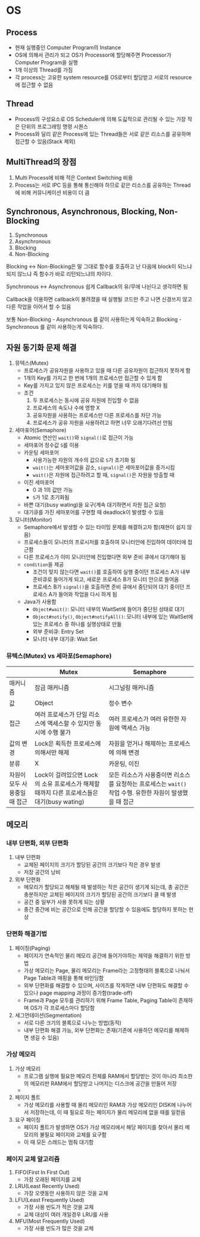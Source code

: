 # OS

## Process
- 현재 실행중인 Computer Program의 Instance
- OS에 의해서 관리가 되고 OS가 Processor에 할당해주면 Processor가 Computer Program을 실행
- 1개 이상의 Thread를 가짐
- 각 process는 고유한 system resource를 OS로부터 할당받고 서로의 resource에 접근할 수 없음

## Thread
- Process의 구성요소로 OS Scheduler에 의해 도긻적으로 관리될 수 있는 가장 작은 단위의 프로그래밍 명령 시퀀스
- Process와 달리 같은 Process에 있는 Thread들은 서로 같은 리소스를 공유하며 접근할 수 있음(Stack 제외)

## MultiThread의 장점
1. Multi Process에 비해 적은 Context Switching 비용
1. Process는 서로 IPC 등을 통해 통신해야 하므로 같은 리소스를 공유하는 Thread에 비해 커뮤니케이션 비용이 더 큼

## Synchronous, Asynchronous, Blocking, Non-Blocking
1. Synchronous
1. Asynchronous
1. Blocking
1. Non-Blocking

Blocking <-> Non-Blocking은 말 그대로 함수를 호출하고 난 다음에 block이 되느냐 되지 않느냐 즉 함수가 바로 리턴되느냐의 차이다.

Synchronous <-> Asynchronous 쉽게 Callback의 유/무에 나뉜다고 생각하면 됨

Callback을 이용하면 callback이 불려졌을 때 실행될 코드만 주고 나면 신경쓰지 않고 다른 작업을 이어서 할 수 있음

보통 Non-Blocking - Asynchronous 를 같이 사용하는게 익숙하고 Blocking - Synchronous 를 같이 사용하는게 익숙하다.

## 자원 동기화 문제 해결
1. 뮤텍스(Mutex)
   - 프로세스가 공유자원을 사용하고 있을 때 다른 공유자원이 접근하지 못하게 함
   - 1개의 Key를 가지고 한 번에 1개의 프로세스만 접근할 수 있게 함
   - Key를 가지고 있지 않은 프로세스는 키를 얻을 때 까지 대기해야 됨
   - 조건
        1. 두 프로세스는 동시에 공유 자원에 진입할 수 없음
        1. 프로세스의 속도나 수에 영향 X
        1. 공유자원을 사용하는 프로세스만 다른 프로세스를 차단 가능
        1. 프로세스가 공유 자원을 사용하려고 하면 너무 오래기다려선 안됨
1. 세마포어(Semaphore)
    - Atomic 연산인 `wait()`와 `signal()`로 접근이 가능
    - 세마포어 정수값 `S`를 이용
    - 카운팅 세마포어
        - 사용가능한 자원의 개수의 값으로 `S`가 초기화 됨
        - `wait()`는 세마포어값을 감소, `signal()`은 세마포어값을 증가시킴
        - `wait()`은 자원에 접근하려고 할 때, `signal()`은 자원을 방출할 때
    - 이진 세마포어
        - 0 과 1의 값만 가능
        - `S`가 1로 초기화됨
    - 바쁜 대기(busy wating)을 요구(계속 대기하면서 자원 접근 요청)
    - 대기큐를 가진 세마포어를 구현할 때 deadlock이 발생할 수 있음
1. 모니터(Monitor)
   - Semaphore에서 발생할 수 있는 타이밍 문제를 해결하고자 함(재현이 쉽지 않음)
   - 프로세스들이 모니터의 프로시저를 호출하여 모니터안에 진입하여 데이터에 접근함
   - 다른 프로세스가 이미 모니터안에 진입했다면 외부 준비 큐에서 대기해야 됨
   - `condition`을 제공
        - 조건이 맞지 않는다면 `wait()`를 호출하여 실행 중이던 프로세스 A가 내부 준비큐로 들어가게 되고, 새로운 프로세스 B가 모니터 안으로 들어옴
        - 프로세스 B가 `signal()`을 호출하면 준비 큐애서 중단되어 대기 중이던 프로세스 A가 들어와 작업을 다시 하게 됨
   - Java가 사용함
        - `Object#wait()`: 모니터 내부의 WaitSet에 들어가 중단된 상태로 대기
        - `Object#notify()`, `Object#notifyAll()`: 모니터 내부에 있는 WaitSet에 있는 프로세스 중 하나를 실행상태로 만듦
        - 외부 준비큐: Entry Set
        - 모니터 내부 대기큐: Wait Set

### 뮤텍스(Mutex) vs 세마포(Semaphore)
||Mutex|Semaphore|
|---|---|---|
|매커니즘|잠금 매커니즘|시그널링 매커니즘|
|값|Object|정수 변수|
|접근|여러 프로세스가 단일 리소스에 액세스할 수 있지만 동시에 수행 불가|여러 프로세스가 여러 유한한 자원에 액세스 가능|
|값의 변경|Lock은 획득한 프로세스에 의해서만 해제|자원을 얻거나 해제하는 프로세스에 의해 변경|
|분류|X|카운팅, 이진|
|자원이 모두 사용중일 때 접근|Lock이 걸려있으면 Lock의 소유 프로세스가 해제할 때까지 다른 프로세스들은 대기(busy wating)|모든 리소스가 사용중이면 리소스를 요청하는 프로세스는 `wait()` 작업 수행. 유한한 자원이 발생했을 때 접근|

## 메모리
### 내부 단편화, 외부 단편화
1. 내부 단편화
   - 교체된 페이지의 크기가 할당된 공간의 크기보다 작은 경우 발생
   - 저장 공간의 낭비
1. 외부 단편화
   - 메모리가 할당되고 해체될 때 발생하는 작은 공간이 생기게 되는데, 총 공간은 충분하지만 교체된 페이지의 크기가 할당된 공간의 크기보다 클 때 발생
   - 공간 중 일부가 사용 못하게 되는 상황
   - 중간 중간에 비는 공간으로 인해 공간을 할당할 수 있음에도 할당하지 못하는 현상

### 단편화 해결기법
1. 페이징(Paging)
   - 페이지가 연속적인 물리 메모리 공간에 들어가야하는 제약을 해결하기 위한 방법
   - 가상 메모리는 Page, 물리 메모리는 Frame라는 고정형태의 블록으로 나눠서 Page Table과 매핑을 통해 바인딩함
   - 외부 단편화를 해결할 수 있으며, 사이즈를 작게하면 내부 단편화도 해결할 수 있으나 page mapping 과정이 증가함(trade-off)
   - Frame과 Page 모두를 관리하기 위해 Frame Table, Paging Table이 존재하며 OS가 각 프로세스마다 할당함
1. 세그먼테이션(Segmentation)
   - 서로 다른 크기의 블록으로 나누는 방법(동적)
   - 내부 단편화 해결 가능, 외부 단편화는 존재(기존에 사용하던 메모리를 해제하면 생길 수 있음)

### 가상 메모리
1. 가상 메모리
   - 프로그램 실행에 필요한 메모리 전체를 RAM에서 할당받는 것이 아니라 최소한의 메모리만 RAM에서 할당받고 나머지는 디스크에 공간을 만들어 저장
   - 
1. 페이지 폴트
   - 가상 메모리를 사용할 때 물리 메모리인 RAM과 가상 메모리인 DISK에 나누어서 저장하는데, 이 때 필요로 하는 페이지가 물리 메모리에 없을 때를 일컫음
1. 요구 페이징
   - 페이지 폴트가 발생하면 OS가 가상 메모리에서 해당 페이지를 찾아서 물리 메모리의 불필요 페이지와 교체를 요구함
   - 이 때 모든 스레드는 멈춰 대기함

### 페이지 교체 알고리즘
1. FIFO(First In First Out)
   - 가장 오래된 페이지를 교체
1. LRU(Least Recently Used)
   - 가장 오랫동안 사용하지 않은 것을 교체
1. LFU(Least Frequently Used)
   - 가장 사용 빈도가 적은 것을 교체
   - 교체 대상이 여러 개일경우 LRU를 사용
1. MFU(Most Frequently Used)
   - 가장 사용 빈도가 많은 것을 교체

